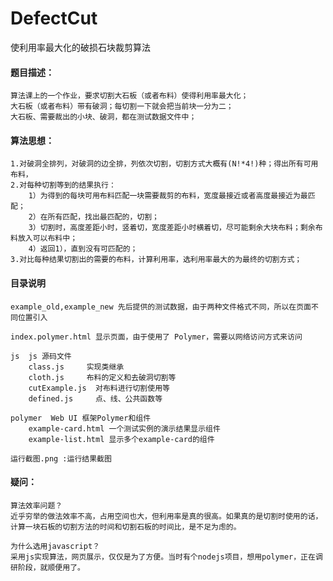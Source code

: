 # DefectCut
使利用率最大化的破损石块裁剪算法

#### 题目描述：
	算法课上的一个作业，要求切割大石板（或者布料）使得利用率最大化；
	大石板（或者布料）带有破洞；每切割一下就会把当前块一分为二；
	大石板、需要裁出的小块、破洞，都在测试数据文件中；
	
#### 算法思想：
	1.对破洞全排列，对破洞的边全排，列依次切割，切割方式大概有(N!*4!)种；得出所有可用布料，
	2.对每种切割等到的结果执行：
		1）为得到的每块可用布料匹配一块需要裁剪的布料，宽度最接近或者高度最接近为最匹配；
		2）在所有匹配，找出最匹配的，切割；
		3）切割时，高度差距小时，竖着切，宽度差距小时横着切，尽可能剩余大块布料；剩余布料放入可以布料中；
		4）返回1），直到没有可匹配的；
	3.对比每种结果切割出的需要的布料，计算利用率，选利用率最大的为最终的切割方式；


#### 目录说明
   
	example_old,example_new 先后提供的测试数据，由于两种文件格式不同，所以在页面不同位置引入
   
 	index.polymer.html 显示页面，由于使用了 Polymer，需要以网络访问方式来访问

	js  js 源码文件
		class.js     实现类继承
		cloth.js     布料的定义和去破洞切割等
		cutExample.js  对布料进行切割使用等
		defined.js     点、线、公共函数等
   
	polymer  Web UI 框架Polymer和组件
		example-card.html 一个测试实例的演示结果显示组件
		example-list.html 显示多个example-card的组件
        
	运行截图.png :运行结果截图


	
#### 疑问：
	算法效率问题？
	近乎穷举的做法效率不高，占用空间也大，但利用率是真的很高。如果真的是切割时使用的话，计算一块石板的切割方法的时间和切割石板的时间比，是不足为虑的。
	
	为什么选用javascript？
	采用js实现算法，网页展示，仅仅是为了方便。当时有个nodejs项目，想用polymer，正在调研阶段，就顺便用了。
